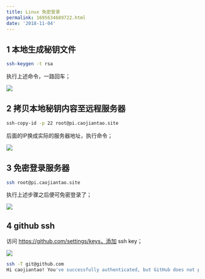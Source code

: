 ```yaml
---
title: Linux 免密登录
permalink: 1695634689722.html
date: '2018-11-04'
---
```


## 1 本地生成秘钥文件

```bash
ssh-keygen -t rsa
```

执行上述命令，一路回车；

![](https://image.caojiantao.site:1024/1935847-70d9139688c6a21d.png)

## 2 拷贝本地秘钥内容至远程服务器

```bash
ssh-copy-id -p 22 root@pi.caojiantao.site
```

后面的IP换成实际的服务器地址，执行命令；

![](https://image.caojiantao.site:1024/1935847-eee8b2e9e7d08ee5.png)

## 3 免密登录服务器

```bash
ssh root@pi.caojiantao.site
```

执行上述步骤之后便可免密登录了；

![](https://image.caojiantao.site:1024/1935847-ebae0feeb988a426.png)

## 4 github ssh

访问 https://github.com/settings/keys，添加 ssh key；

![](https://image.caojiantao.site:1024/bb786f9a09fcb113680cc55cd0756525.png)

```bash
ssh -T git@github.com
Hi caojiantao! You've successfully authenticated, but GitHub does not provide shell access.
```
